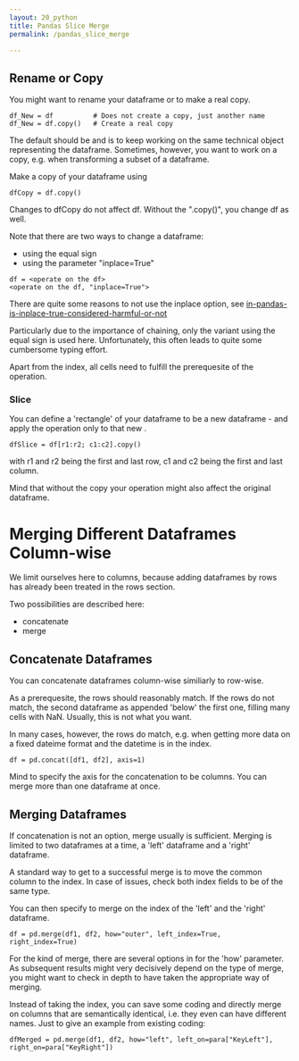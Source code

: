 ```yaml
---
layout: 20_python
title: Pandas Slice Merge
permalink: /pandas_slice_merge

---
```



## Rename or Copy

You might want to rename your dataframe or to make a real copy.

>
    df_New = df          # Does not create a copy, just another name
    df_New = df.copy()   # Create a real copy 


The default should be and is to keep working on the same technical object representing the dataframe. Sometimes, however, you want to work on a copy, e.g. when transforming a subset of a dataframe.

Make a copy of your dataframe using

>
    dfCopy = df.copy()

Changes to dfCopy do not affect df. Without the ".copy()", you change df as well. 

Note that there are two ways to change a dataframe: 
- using the equal sign
- using the parameter "inplace=True"

>
    df = <operate on the df>
    <operate on the df, "inplace=True">

There are quite some reasons to not use the inplace option, see [in-pandas-is-inplace-true-considered-harmful-or-not](
https://stackoverflow.com/questions/45570984/in-pandas-is-inplace-true-considered-harmful-or-not)

 Particularly due to the importance of chaining, only the variant using the equal sign is used here. Unfortunately, this often leads to quite some cumbersome typing effort.


Apart from the index, all cells need to fulfill the prerequesite of the operation.



### Slice

You can define a 'rectangle' of your dataframe to be a new dataframe - and apply the operation only to that new .

>
    dfSlice = df[r1:r2; c1:c2].copy()

with r1 and r2 being the first and last row, c1 and c2 being the first and last column.

Mind that without the copy your operation might also affect the original dataframe. 


# Merging Different Dataframes Column-wise

We limit ourselves here to columns, because adding dataframes by rows has already been treated in the rows section.

Two possibilities are described here:
- concatenate
- merge

## Concatenate Dataframes

You can concatenate dataframes column-wise similiarly to row-wise.

As a prerequesite, the rows should reasonably match. If the rows do not match, the second dataframe as appended 'below' the first one, filling many cells with NaN. Usually, this is not what you want.

In many cases, however, the rows do match, e.g. when getting more data on a fixed dateime format and the datetime is in the index. 

>
    df = pd.concat([df1, df2], axis=1)

Mind to specify the axis for the concatenation to be columns.
You can merge more than one dataframe at once.

## Merging Dataframes

If concatenation is not an option, merge usually is sufficient.
Merging is limited to two dataframes at a time, a 'left' dataframe and a 'right' dataframe.

A standard way to get to a successful merge is to move the common column to the index. In case of issues, check both index fields to be of the same type.

You can then specify to merge on the index of the 'left' and the 'right' dataframe.

>
    df = pd.merge(df1, df2, how="outer", left_index=True, right_index=True)

For the kind of merge, there are several options in for the 'how' parameter. As subsequent results might very decisively depend on the type of merge, you might want to check in depth to have taken the appropriate way of merging.

Instead of taking the index, you can save some coding and directly merge on columns that are semantically identical, i.e. they even can have different names. Just to give an example from existing coding: 
>
    dfMerged = pd.merge(df1, df2, how="left", left_on=para["KeyLeft"], right_on=para["KeyRight"])